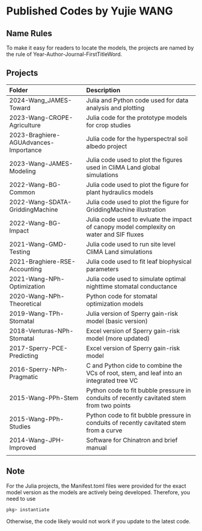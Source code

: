 # Published Codes by Yujie WANG

## Name Rules
To make it easy for readers to locate the models, the projects are named by the rule of Year-Author-Journal-FirstTitleWord.

## Projects
| Folder                                | Description                                                                               |
|:--------------------------------------|:------------------------------------------------------------------------------------------|
| 2024-Wang_JAMES-Toward                | Julia and Python code used for data analysis and plotting                                 |
| 2023-Wang-CROPE-Agriculture           | Julia code for the prototype models for crop studies                                      |
| 2023-Braghiere-AGUAdvances-Importance | Julia code for the hyperspectral soil albedo project                                      |
| 2023-Wang-JAMES-Modeling              | Julia code used to plot the figures used in CliMA Land global simulations                 |
| 2022-Wang-BG-Common                   | Julia code used to plot the figure for plant hydraulics models                            |
| 2022-Wang-SDATA-GriddingMachine       | Julia code used to plot the figure for GriddingMachine illustration                       |
| 2022-Wang-BG-Impact                   | Julia code used to evluate the impact of canopy model complexity on water and SIF fluxes  |
| 2021-Wang-GMD-Testing                 | Julia code used to run site level CliMA Land simulations                                  |
| 2021-Braghiere-RSE-Accounting         | Julia code used to fit leaf biophysical parameters                                        |
| 2021-Wang-NPh-Optimization            | Julia code used to simulate optimal nighttime stomatal conductance                        |
| 2020-Wang-NPh-Theoretical             | Python code for stomatal optimization models                                              |
| 2019-Wang-TPh-Stomatal                | Julia version of Sperry gain-risk model (basic version)                                   |
| 2018-Venturas-NPh-Stomatal            | Excel version of Sperry gain-risk model (more updated)                                    |
| 2017-Sperry-PCE-Predicting            | Excel version of Sperry gain-risk model                                                   |
| 2016-Sperry-NPh-Pragmatic             | C and Python cide to combine the VCs of root, stem, and leaf into an integrated tree VC   |
| 2015-Wang-PPh-Stem                    | Python code to fit bubble pressure in conduits of recently cavitated stem from two points |
| 2015-Wang-PPh-Studies                 | Python code to fit bubble pressure in conduits of recently cavitated stem from a curve    |
| 2014-Wang-JPH-Improved                | Software for Chinatron and brief manual                                                   |
|||

## Note
For the Julia projects, the Manifest.toml files were provided for the exact model version as the models are actively being developed. Therefore, you need to use
```julia
pkg> instantiate
```
Otherwise, the code likely would not work if you update to the latest code.
